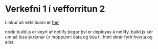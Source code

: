 # Verkefni 1 í vefforritun 2

Linkur að vefsíðunni er [hér](https://mystifying-swartz-d6a71c.netlify.app/)

node build.js er keyrt af netlify þegar því er deployas á netlify.
build.js sér um að lesa skrárnar úr möppunni data og búa til html skrár fyrir hverja og eina
